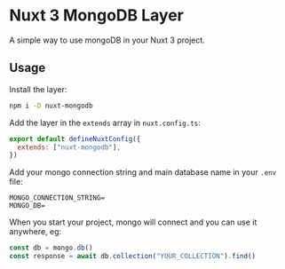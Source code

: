 # Nuxt 3 MongoDB Layer

A simple way to use mongoDB in your Nuxt 3 project.

## Usage

Install the layer:

```sh
npm i -D nuxt-mongodb
```

Add the layer in the `extends` array in `nuxt.config.ts`:

```js
export default defineNuxtConfig({
  extends: ["nuxt-mongodb"],
})
```

Add your mongo connection string and main database name in your `.env` file:

```
MONGO_CONNECTION_STRING=
MONGO_DB=
```

When you start your project, mongo will connect and you can use it anywhere, eg:

```js
const db = mongo.db()
const response = await db.collection("YOUR_COLLECTION").find()
```
